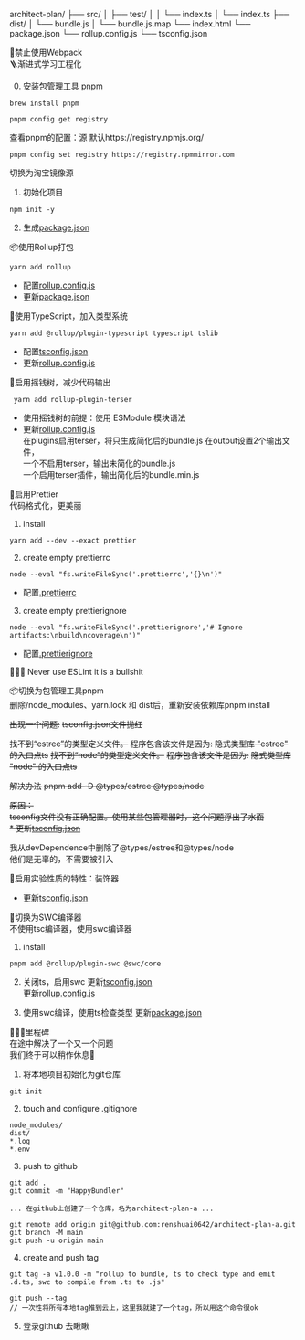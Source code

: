 architect-plan/
├── src/
│   ├── test/
│   │   └── index.ts
│   └── index.ts
├── dist/
│   └── bundle.js
│   └── bundle.js.map
└── index.html
└── package.json
└── rollup.config.js
└── tsconfig.json

🚫禁止使用Webpack  
🪜渐进式学习工程化  

0. 安装包管理工具 pnpm
```
brew install pnpm
```
```
pnpm config get registry
```
查看pnpm的配置：源
默认https://registry.npmjs.org/
```
pnpm config set registry https://registry.npmmirror.com
```
切换为淘宝镜像源
1. 初始化项目
```
npm init -y
```
2. 生成[package.json](./package.json)  

📦使用Rollup打包  
```
yarn add rollup
```
* 配置[rollup.config.js](./rollup.config.js)  
* 更新[package.json](./package.json)  

👮使用TypeScript，加入类型系统  
```
yarn add @rollup/plugin-typescript typescript tslib
```
* 配置[tsconfig.json](./tsconfig.json)
* 更新[rollup.config.js](./rollup.config.js)  

🌲启用摇钱树，减少代码输出  
```
 yarn add rollup-plugin-terser  
```
* 使用摇钱树的前提：使用 ESModule 模块语法  
* 更新[rollup.config.js](./rollup.config.js)  
在plugins启用terser，将只生成简化后的bundle.js
在output设置2个输出文件，  
一个不启用terser，输出未简化的bundle.js  
一个启用terser插件，输出简化后的bundle.min.js  

👗启用Prettier  
代码格式化，更美丽
1. install  
```
yarn add --dev --exact prettier
```
2. create empty prettierrc
```
node --eval "fs.writeFileSync('.prettierrc','{}\n')"
```
* 配置[.prettierrc](./.prettierrc)  

3. create empty prettierignore
```
node --eval "fs.writeFileSync('.prettierignore','# Ignore artifacts:\nbuild\ncoverage\n')"
```
* 配置[.prettierignore](./.prettierignore)  

🚫🚫🚫 Never use ESLint it is a bullshit  

📦切换为包管理工具pnpm  
删除/node_modules、yarn.lock 和 dist后，重新安装依赖库pnpm install  

~~出现一个问题:~~
~~tsconfig.json文件抛红~~

~~找不到“estree”的类型定义文件。~~
  ~~程序包含该文件是因为:~~
    ~~隐式类型库 "estree" 的入口点ts~~
~~找不到“node”的类型定义文件。~~
  ~~程序包含该文件是因为:~~
    ~~隐式类型库 "node" 的入口点ts~~

~~解决办法~~
~~pnpm add -D @types/estree @types/node~~

~~原因：~~  
~~tsconfig文件没有正确配置。使用某些包管理器时，这个问题浮出了水面~~  
~~* 更新[tsconfig.json](./tsconfig.json)~~

我从devDependence中删除了@types/estree和@types/node  
他们是无辜的，不需要被引入

🎍启用实验性质的特性：装饰器
* 更新[tsconfig.json](./tsconfig.json)

🚀切换为SWC编译器  
不使用tsc编译器，使用swc编译器  

1. install
```
pnpm add @rollup/plugin-swc @swc/core
```

2. 关闭ts，启用swc
更新[tsconfig.json](./tsconfig.json)  
更新[rollup.config.js](./rollup.config.js)   

3. 使用swc编译，使用ts检查类型
更新[package.json](./package.json) 

🚏🚉🚉里程碑  
在途中解决了一个又一个问题  
我们终于可以稍作休息🍵  
1. 将本地项目初始化为git仓库
```
git init
```
2. touch and configure .gitignore
```
node_modules/
dist/
*.log
*.env
```

3. push to github
```
git add .
git commit -m "HappyBundler"

... 在github上创建了一个仓库，名为architect-plan-a ...

git remote add origin git@github.com:renshuai0642/architect-plan-a.git
git branch -M main
git push -u origin main
```

4. create and push tag
```
git tag -a v1.0.0 -m "rollup to bundle, ts to check type and emit .d.ts, swc to compile from .ts to .js" 

git push --tag    
// 一次性将所有本地tag推到云上，这里我就建了一个tag，所以用这个命令很ok
```

5. 登录github 去瞅瞅  